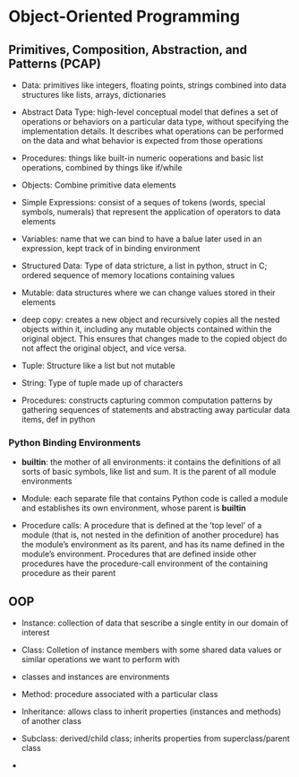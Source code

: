 # Object-Oriented Programming

## Primitives, Composition, Abstraction, and Patterns (PCAP)

- Data: primitives like integers, floating points, strings combined into data structures like lists, arrays, dictionaries

- Abstract Data Type: high-level conceptual model that defines a set of operations or behaviors on a particular data type, without specifying the implementation details. It describes what operations can be performed on the data and what behavior is expected from those operations

- Procedures: things like built-in numeric ooperations and basic list operations, combined by things like if/while

- Objects: Combine primitive data elements

- Simple Expressions: consist of a seques of tokens (words, special symbols, numerals) that represent the application of operators to data elements

- Variables: name that we can bind to have a balue later used in an expression, kept track of in binding environment

- Structured Data: Type of data stricture, a list in python, struct in C; ordered sequence of memory locations containing values

- Mutable: data structures where we can change values stored in their elements

- deep copy: creates a new object and recursively copies all the nested objects within it, including any mutable objects contained within the original object. This ensures that changes made to the copied object do not affect the original object, and vice versa.

- Tuple: Structure like a list but not mutable

- String: Type of tuple made up of characters

- Procedures: constructs capturing common computation patterns by gathering sequences of statements and abstracting away particular data items, def in python

### Python Binding Environments

- __builtin__: the mother of all environments: it contains the definitions of all sorts of basic
symbols, like list and sum. It is the parent of all module environments

- Module: each separate file that contains Python code is called a module and establishes its
own environment, whose parent is __builtin__

- Procedure calls: A procedure that is defined at the ’top level’ of a module (that is, not nested in the definition of another procedure) has the module’s environment as its parent, and has its name defined in the module’s environment. Procedures that are defined inside other procedures have the procedure-call environment of the containing procedure as their parent

## OOP

- Instance: collection of data that sescribe a single entity in our domain of interest

- Class: Colletion of instance members with some shared data values or similar operations we want to perform with

- classes and instances are environments

- Method: procedure associated with a particular class

- Inheritance: allows class to inherit properties (instances and methods) of another class

- Subclass: derived/child class; inherits properties from superclass/parent class

- 
